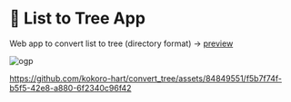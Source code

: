 # 🌲 List to Tree App
Web app to convert list to tree (directory format)
→ [preview](https://vue3-directory-app.vercel.app/ "")

![ogp](https://kt-media.blog/wp-content/uploads/2023/02/ogp.jpg)


https://github.com/kokoro-hart/convert_tree/assets/84849551/f5b7f74f-b5f5-42e8-a880-6f2340c96f42

